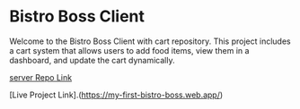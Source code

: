 # Bistro Boss Client 
Welcome to the Bistro Boss Client with cart repository. This project includes a cart system that allows users to add food items, view them in a dashboard, and update the cart dynamically.

[server Repo Link](https://github.com/ProgrammingHero1/bistro-boss-server-with-cart-part_4)

[Live Project Link].(https://my-first-bistro-boss.web.app/)




